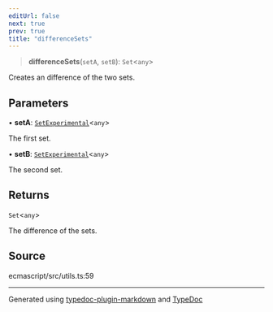 ```yaml
---
editUrl: false
next: true
prev: true
title: "differenceSets"
---
```


> **differenceSets**(`setA`, `setB`): `Set`\<`any`\>

Creates an difference of the two sets.

## Parameters

• **setA**: [`SetExperimental`](/api/namespaces/utils/interfaces/setexperimental/)\<`any`\>

The first set.

• **setB**: [`SetExperimental`](/api/namespaces/utils/interfaces/setexperimental/)\<`any`\>

The second set.

## Returns

`Set`\<`any`\>

The difference of the sets.

## Source

ecmascript/src/utils.ts:59

***

Generated using [typedoc-plugin-markdown](https://www.npmjs.com/package/typedoc-plugin-markdown) and [TypeDoc](https://typedoc.org/)
